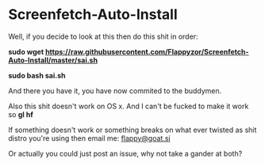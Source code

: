 Screenfetch-Auto-Install
========================

Well, if you decide to look at this then do this shit in order:

**sudo wget https://raw.githubusercontent.com/Flappyzor/Screenfetch-Auto-Install/master/sai.sh**

**sudo bash sai.sh**


And there you have it, you have now commited to the buddymen.

Also this shit doesn't work on OS x. And I can't be fucked to make it work so **gl hf**

If something doesn't work or something breaks on what ever twisted as shit distro you're using then email me: flappy@goat.si

Or actually you could just post an issue, why not take a gander at both?
